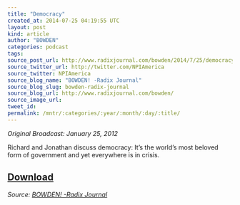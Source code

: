 ```yaml
---
title: "Democracy"
created_at: 2014-07-25 04:19:55 UTC
layout: post
kind: article
author: "BOWDEN"
categories: podcast
tags: 
source_post_url: http://www.radixjournal.com/bowden/2014/7/25/democracy
source_twitter_url: http://twitter.com/NPIAmerica
source_twitter: NPIAmerica
source_blog_name: "BOWDEN! -Radix Journal"
source_blog_slug: bowden-radix-journal
source_blog_url: http://www.radixjournal.com/bowden/
source_image_url: 
tweet_id:
permalink: /mntr/:categories/:year/:month/:day/:title/
---
```

<p><em>Original Broadcast: January 25, 2012</em></p>

<p>Richard and Jonathan discuss democracy: It’s the world’s most beloved form of government and yet everywhere is in crisis.</p>



<h2><a href="https://soundcloud.com/radixjournal/democracy">Download</a></h2><div class="">
    <i>Source: <a href="http://www.radixjournal.com/bowden/">BOWDEN! -Radix Journal</a></i>
</div>
